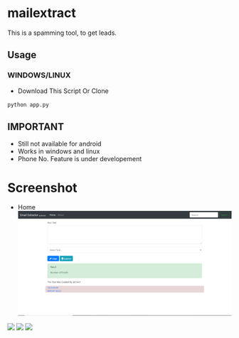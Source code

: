 # mailextract
This is a spamming tool, to get leads.

## Usage 

### WINDOWS/LINUX 
+ Download This Script Or Clone
```bash
python app.py
```

## IMPORTANT
+ Still not available for android
+ Works in windows and linux
+ Phone No. Feature is under developement

# Screenshot
+ Home
![](img/screenshot.PNG)



<a href="https://t.me/hackerExploits"><img src="https://img.shields.io/badge/Join-Telegram%20Channel-red.svg?logo=Telegram"></a>
<a href="https://t.me/hacker_Chatroom"><img src="https://img.shields.io/badge/Join-Telegram%20Group-blue.svg?logo=telegram"></a>
<a href="https://t.me/hackerExploits"><img src="https://img.shields.io/badge/Reprt%20Bugs-greeen.svg?logo=Bugs"></a>
